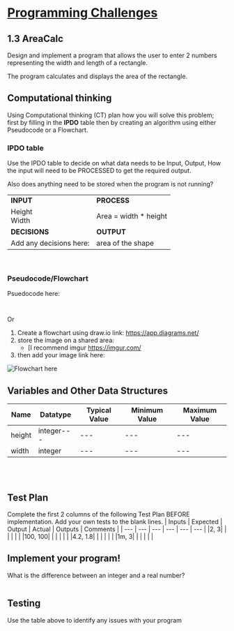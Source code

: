 # [Programming Challenges](../README.md)

## 1.3 AreaCalc

Design and implement a program that allows the user to enter 2 numbers representing the width and length of a rectangle.

The program calculates and displays the area of the rectangle.

## Computational thinking

Using Computational thinking (CT) plan how you will solve this problem; first by filling in the **IPDO** table then by creating an algorithm using either Pseudocode or a Flowchart.

### IPDO table

Use the IPDO table to decide on what data needs to be Input, Output, How the input will need to be PROCESSED to get the required output.

Also does anything need to be stored when the program is not running?

| | |
| --- | --- |
| **INPUT** | **PROCESS** |
| Height </br> Width | Area = width * height |
| **DECISIONS** | **OUTPUT** |
| Add any decisions here: | area of the shape |

</br>

### Pseudocode/Flowchart

Psuedocode here:

```text


```

Or

1. Create a flowchart using draw.io link: <https://app.diagrams.net/>
2. store the image on a shared area:
   - [I recommend imgur <https://imgur.com/>
3. then add your image link here:

![Flowchart here](https://imgur.com/d6k15I4.png)

## Variables and Other Data Structures

| Name | Datatype | Typical Value | Minimum Value | Maximum Value |
| --- | --- | --- | --- | --- |
| height | integer--- | --- | --- | --- |
| width | integer | --- | --- | --- |

</br></br>

## Test Plan

Complete the first 2 columns of the following Test Plan BEFORE implementation. Add your own tests to the
blank lines.
| Inputs | Expected | Output | Actual | Outputs | Comments |
| --- | --- | --- | --- | --- | --- |
|2, 3|  |  |  |  |  |
|100, 100|  |  |  |  |  |
|4.2, 1.8|  |  |  |  |  |
|1m, 3|  |  |  |  |  |

## Implement your program!

What is the difference between an integer and a real number?

```text
```

## Testing

Use the table above to identify any issues with your program
